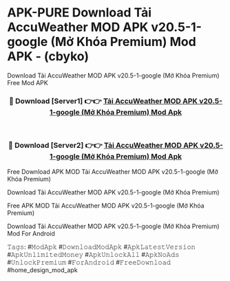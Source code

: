 # APK-PURE Download Tải AccuWeather MOD APK v20.5-1-google (Mở Khóa Premium) Mod APK - (cbyko)
Download Tải AccuWeather MOD APK v20.5-1-google (Mở Khóa Premium) Free Mod APK

<div align="center">
<h3>🔴 Download [Server1] 👉👉 <a href="https://apk-comot.site?title=Tải_AccuWeather_MOD_APK_v20.5-1-google_(Mở_Khóa_Premium)">Tải AccuWeather MOD APK v20.5-1-google (Mở Khóa Premium) Mod Apk</a></h3><br>

<h3>🔴 Download [Server2] 👉👉 <a href="https://apk-comot.site?title=Tải_AccuWeather_MOD_APK_v20.5-1-google_(Mở_Khóa_Premium)">Tải AccuWeather MOD APK v20.5-1-google (Mở Khóa Premium) Mod Apk</a></h3>
</div>


Free Download APK MOD Tải AccuWeather MOD APK v20.5-1-google (Mở Khóa Premium)

Download Tải AccuWeather MOD APK v20.5-1-google (Mở Khóa Premium) 

Free APK MOD Tải AccuWeather MOD APK v20.5-1-google (Mở Khóa Premium) 

Download Tải AccuWeather MOD APK v20.5-1-google (Mở Khóa Premium) Mod For Android

𝚃𝚊𝚐𝚜: #𝙼𝚘𝚍𝙰𝚙𝚔 #𝙳𝚘𝚠𝚗𝚕𝚘𝚊𝚍𝙼𝚘𝚍𝙰𝚙𝚔 #𝙰𝚙𝚔𝙻𝚊𝚝𝚎𝚜𝚝𝚅𝚎𝚛𝚜𝚒𝚘𝚗 #𝙰𝚙𝚔𝚄𝚗𝚕𝚒𝚖𝚒𝚝𝚎𝚍𝙼𝚘𝚗𝚎𝚢 #𝙰𝚙𝚔𝚄𝚗𝚕𝚘𝚌𝚔𝙰𝚕𝚕 #𝙰𝚙𝚔𝙽𝚘𝙰𝚍𝚜 #𝚄𝚗𝚕𝚘𝚌𝚔𝙿𝚛𝚎𝚖𝚒𝚞𝚖 #𝙵𝚘𝚛𝙰𝚗𝚍𝚛𝚘𝚒𝚍 #𝙵𝚛𝚎𝚎𝙳𝚘𝚠𝚗𝚕𝚘𝚊𝚍 #home_design_mod_apk